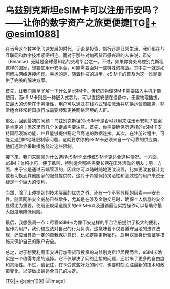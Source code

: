 # 乌兹别克斯坦eSIM卡可以注册币安吗？——让你的数字资产之旅更便捷[[TG💪+ @esim1088](https://t.me/s/esim1088)]

在当今这个数字化飞速发展的时代，无论是投资、旅行还是日常生活，我们都在与互联网和数字技术紧密相连。而对于那些对加密货币感兴趣的人来说，币安（Binance）无疑是全球最知名的交易平台之一。不过，如果你身处乌兹别克斯坦这样的国家，想要使用币安平台，可能需要面对一些特殊的挑战。其中之一就是如何解决网络连接问题。幸运的是，随着科技的进步，eSIM卡的普及为这一难题提供了完美的解决方案。

首先，让我们简单了解一下什么是eSIM卡。传统的物理SIM卡需要插入手机才能使用，而eSIM卡则是一种嵌入式芯片，可以直接安装在设备中，无需物理插拔。它最大的优势在于灵活性，用户可以通过在线方式轻松激活并切换运营商服务，非常适合经常跨国旅行或需要频繁更换网络环境的人群。

那么，回到最初的问题：乌兹别克斯坦的eSIM卡是否可以用来注册币安呢？答案是肯定的！但这里有几个关键点需要注意。首先，你需要确保所选择的eSIM卡支持国际漫游功能，并且能够提供稳定且高速的数据连接。其次，在注册过程中，可能会遇到IP地址限制等问题，这就要求你的eSIM卡必须来自一个可靠的供应商，他们通常会采取措施绕过这些限制。

接下来，我们来聊聊为什么选择eSIM卡比传统SIM卡更适合这种情况。一方面，eSIM卡体积小巧，便于携带，特别适合那些需要长期在国外活动的朋友；另一方面，由于它是通过云端管理的，因此你可以随时随地更改设置，比如更改套餐计划或者切换到其他国家的服务提供商。这对于希望保持灵活性和高效性的用户来说无疑是一个巨大的便利。

当然，除了上述提到的技术层面的优势之外，还有一个不容忽视的因素——安全性。随着网络安全威胁日益增多，尤其是在涉及金融交易时，确保个人信息的安全显得尤为重要。使用正规渠道购买的eSIM卡以及遵循最佳实践操作可以帮助你最大限度地降低风险。

最后，我想强调一点：尽管eSIM卡为像币安这样的平台注册提供了极大的便利，但作为用户，我们也应该对自己的行为负责。这意味着不仅要遵守当地的法律法规，还应当具备一定的自我保护意识，比如定期更新密码、启用双重身份验证等措施来保护自己的账户安全。

总之，对于想要利用币安进行加密货币投资的乌兹别克斯坦居民而言，eSIM卡确实是一个值得考虑的选择。它不仅解决了网络连接的问题，还带来了更多的自由度和灵活性。不过，请记住，在享受这些好处的同时，也要时刻关注最新的技术和政策变化，以便做出最适合自己的决定。

[[TG💪+ @esim1088](https://t.me/s/esim1088) ![Image](https://i.postimg.cc/4NQfJmqS/Snipaste-2025-05-13-00-14-12.png)]